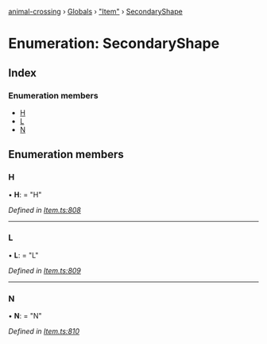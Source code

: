 [animal-crossing](../README.md) › [Globals](../globals.md) › ["Item"](../modules/_item_.md) › [SecondaryShape](_item_.secondaryshape.md)

# Enumeration: SecondaryShape

## Index

### Enumeration members

* [H](_item_.secondaryshape.md#h)
* [L](_item_.secondaryshape.md#l)
* [N](_item_.secondaryshape.md#n)

## Enumeration members

###  H

• **H**: = "H"

*Defined in [Item.ts:808](https://github.com/Norviah/animal-crossing/blob/fbef868/module/types/Item.ts#L808)*

___

###  L

• **L**: = "L"

*Defined in [Item.ts:809](https://github.com/Norviah/animal-crossing/blob/fbef868/module/types/Item.ts#L809)*

___

###  N

• **N**: = "N"

*Defined in [Item.ts:810](https://github.com/Norviah/animal-crossing/blob/fbef868/module/types/Item.ts#L810)*
